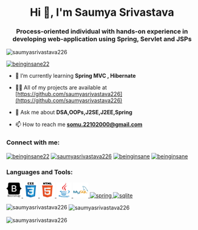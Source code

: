 <h1 align="center">Hi 👋, I'm Saumya Srivastava</h1>
<h3 align="center">Process-oriented individual with hands-on experience in developing web-application using Spring, Servlet and JSPs</h3>

<p align="left"> <img src="https://komarev.com/ghpvc/?username=saumyasrivastava226&label=Profile%20views&color=0e75b6&style=flat" alt="saumyasrivastava226" /> </p>

<p align="left"> <a href="https://twitter.com/beinginsane22" target="blank"><img src="https://img.shields.io/twitter/follow/beinginsane22?logo=twitter&style=for-the-badge" alt="beinginsane22" /></a> </p>

- 🌱 I’m currently learning **Spring MVC , Hibernate**

- 👨‍💻 All of my projects are available at [https://github.com/saumyasrivastava226](https://github.com/saumyasrivastava226)

- 💬 Ask me about **DSA,OOPs,J2SE,J2EE,Spring**

- 📫 How to reach me **somu.22102000@gmail.com**

<h3 align="left">Connect with me:</h3>
<p align="left">
<a href="https://twitter.com/beinginsane22" target="blank"><img align="center" src="https://raw.githubusercontent.com/rahuldkjain/github-profile-readme-generator/master/src/images/icons/Social/twitter.svg" alt="beinginsane22" height="30" width="40" /></a>
<a href="https://linkedin.com/in/saumyasrivastava226" target="blank"><img align="center" src="https://raw.githubusercontent.com/rahuldkjain/github-profile-readme-generator/master/src/images/icons/Social/linked-in-alt.svg" alt="saumyasrivastava226" height="30" width="40" /></a>
<a href="https://www.hackerrank.com/beinginsane" target="blank"><img align="center" src="https://raw.githubusercontent.com/rahuldkjain/github-profile-readme-generator/master/src/images/icons/Social/hackerrank.svg" alt="beinginsane" height="30" width="40" /></a>
<a href="https://www.leetcode.com/beinginsane" target="blank"><img align="center" src="https://raw.githubusercontent.com/rahuldkjain/github-profile-readme-generator/master/src/images/icons/Social/leet-code.svg" alt="beinginsane" height="30" width="40" /></a>
</p>

<h3 align="left">Languages and Tools:</h3>
<p align="left"> <a href="https://getbootstrap.com" target="_blank" rel="noreferrer"> <img src="https://raw.githubusercontent.com/devicons/devicon/master/icons/bootstrap/bootstrap-plain-wordmark.svg" alt="bootstrap" width="40" height="40"/> </a> <a href="https://www.w3schools.com/css/" target="_blank" rel="noreferrer"> <img src="https://raw.githubusercontent.com/devicons/devicon/master/icons/css3/css3-original-wordmark.svg" alt="css3" width="40" height="40"/> </a> <a href="https://www.w3.org/html/" target="_blank" rel="noreferrer"> <img src="https://raw.githubusercontent.com/devicons/devicon/master/icons/html5/html5-original-wordmark.svg" alt="html5" width="40" height="40"/> </a> <a href="https://www.java.com" target="_blank" rel="noreferrer"> <img src="https://raw.githubusercontent.com/devicons/devicon/master/icons/java/java-original.svg" alt="java" width="40" height="40"/> </a> <a href="https://www.mysql.com/" target="_blank" rel="noreferrer"> <img src="https://raw.githubusercontent.com/devicons/devicon/master/icons/mysql/mysql-original-wordmark.svg" alt="mysql" width="40" height="40"/> </a> <a href="https://spring.io/" target="_blank" rel="noreferrer"> <img src="https://www.vectorlogo.zone/logos/springio/springio-icon.svg" alt="spring" width="40" height="40"/> </a> <a href="https://www.sqlite.org/" target="_blank" rel="noreferrer"> <img src="https://www.vectorlogo.zone/logos/sqlite/sqlite-icon.svg" alt="sqlite" width="40" height="40"/> </a> </p>

<p><img align="left" src="https://github-readme-stats.vercel.app/api/top-langs?username=saumyasrivastava226&show_icons=true&locale=en&layout=compact" alt="saumyasrivastava226" /></p>

<p>&nbsp;<img align="center" src="https://github-readme-stats.vercel.app/api?username=saumyasrivastava226&show_icons=true&locale=en" alt="saumyasrivastava226" /></p>

<p><img align="center" src="https://github-readme-streak-stats.herokuapp.com/?user=saumyasrivastava226&" alt="saumyasrivastava226" /></p>
